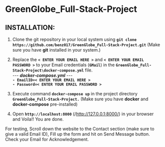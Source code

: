 # GreenGlobe_Full-Stack-Project

## INSTALLATION:

1. Clone the git repository in your local system using **`git clone https://github.com/benz017/GreenGlobe_Full-Stack-Project.git`** (Make sure you have **git** installed in your system.)

2. Replace the **`< ENTER YOUR EMAIL HERE >`** and **`< ENTER YOUR EMAIL PASSWORD >`** to your Email credentials (**`GMail`**) in the **`GreenGlobe_Full-Stack-Project\docker-compose.yml`** file.  
--- ***docker-compose.yml*** ---  
**`- EmailID=< ENTER YOUR EMAIL HERE >`**  
**`- Password=< ENTER YOUR EMAIL PASSWORD >`**

3. Execute command **`docker-compose up`** in the project directory **`GreenGlobe_Full-Stack-Project.`** (Make sure you have **docker** and **docker-compose** pre-installed)

4. Open **`http://localhost:8000`** (/http://127.0.0.1:8000/) in your browser and Voila!! You are done.

For testing, Scroll down the website to the Contact section (make sure to give a valid Email ID), Fill up the form and hit on Send Message button. Check your Email for Acknowledgement.
